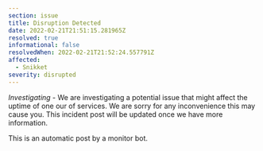 ```yaml
---
section: issue
title: Disruption Detected
date: 2022-02-21T21:51:15.281965Z
resolved: true
informational: false
resolvedWhen: 2022-02-21T21:52:24.557791Z
affected:
  - Snikket
severity: disrupted
---
```

*Investigating* - We are investigating a potential issue that might affect the uptime of one our of services. We are sorry for any inconvenience this may cause you. This incident post will be updated once we have more information.

This is an automatic post by a monitor bot.
        